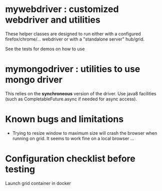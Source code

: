 # mywebdriver : customized webdriver and utilities

These helper classes are designed to run either with a configured firefox/chrome/... 
webdriver or with a "standalone server" hub/grid.

See the tests for demos on how to use

# mymongodriver : utilities to use mongo driver

This relies on the **synchroneous** version of the driver.
Use java8 facilities (such as CompletableFuture.async if needed for async access).

# Known bugs and limitations

* Trying to resize window to maximum size will crash the browser when running on grid. 
It seems to work fine on a local browser ...

# Configuration checklist before testing

Launch grid container in docker

